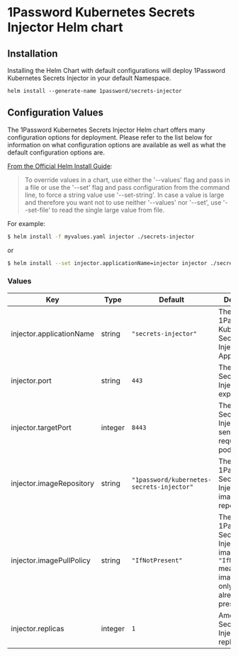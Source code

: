 # 1Password Kubernetes Secrets Injector Helm chart

## Installation
Installing the Helm Chart with default configurations will deploy 1Password Kubernetes Secrets Injector in your default Namespace.
```
helm install --generate-name 1password/secrets-injector
```

## Configuration Values
The 1Password Kubernetes Secrets Injector Helm chart offers many configuration options for deployment. Please refer to the list below for information on what configuration options are available as well as what the default configuration options are.

[From the Official Helm Install Guide](https://helm.sh/docs/helm/helm_install/#helm-install):

>To override values in a chart, use either the '--values' flag and pass in a file or use the '--set' flag and pass configuration from the command line, to force a string value use '--set-string'. In case a value is large and therefore you want not to use neither '--values' nor '--set', use '--set-file' to read the single large value from file.

For example: 
```bash
$ helm install -f myvalues.yaml injector ./secrets-injector
```

or 

```bash
$ helm install --set injector.applicationName=injector injector ./secrets-injector
```

### Values
| Key | Type | Default | Description |
|-----|------|---------|-------------|
| injector.applicationName | string | `"secrets-injector"` | The name of 1Password Kubernetes Secrets Injector Application |
| injector.port | string | `443` | The port the Secrets Injector exposes |
| injector.targetPort | integer | `8443` | The port the Secrets Injector API sends requests to the pod |
| injector.imageRepository | string | `"1password/kubernetes-secrets-injector"` | The 1Password Secrets Injector docker image repository |
| injector.imagePullPolicy | string | `"IfNotPresent"` | The 1Password Secrets Injector docker image policy. `"IfNotPresent"` means the image is pulled only if it is not already present locally. |
| injector.replicas        | integer | `1` | Amount of the Secrets Injector replicas. |
